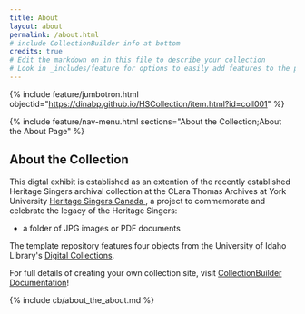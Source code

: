 ```yaml
---
title: About
layout: about
permalink: /about.html
# include CollectionBuilder info at bottom
credits: true
# Edit the markdown on in this file to describe your collection
# Look in _includes/feature for options to easily add features to the page
---
```


{% include feature/jumbotron.html objectid="https://dinabp.github.io/HSCollection/item.html?id=coll001" %}

{% include feature/nav-menu.html sections="About the Collection;About the About Page" %}

## About the Collection

This digtal exhibit is established as an extention of the recently established Heritage Singers archival collection at the CLara Thomas Archives at York University [Heritage Singers Canada ](https://atom.library.yorku.ca/index.php/heritage-singers-canada-fonds-f0783), a project to commemorate and celebrate the legacy of the Heritage Singers: 


- a folder of JPG images or PDF documents

The template repository features four objects from the University of Idaho Library's [Digital Collections](https://www.lib.uidaho.edu/digital). 

For full details of creating your own collection site, visit [CollectionBuilder Documentation](https://collectionbuilder.github.io/cb-docs/)!

<!-- IMPORTANT!!! DELETE this comment and the include below when you are finished editing this page for your collection. The include below introduces about page features. They will show up on your collection's about page until you delete it.  -->
{% include cb/about_the_about.md %} 
